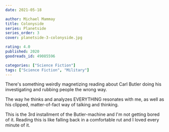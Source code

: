 ```yaml
---
date: 2021-05-18

author: Michael Mammay
title: Colonyside
series: Planetside
series_order: 3
cover: planetside-3-colonyside.jpg

rating: 4.0
published: 2020
goodreads_id: 49085596

categories: ["Science Fiction"]
tags: ["Science Fiction", "Military"]
---
```


There's something weirdly magnetizing reading about Carl Butler doing his investigating and rubbing people the wrong way.

<!--more-->

The way he thinks and analyzes EVERYTHING resonates with me, as well as his clipped, matter-of-fact way of talking and thinking.

This is the 3rd installment of the Butler-machine and I'm not getting bored of it. Reading this is like falling back in a comfortable rut and I loved every minute of it.
